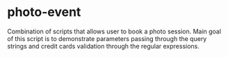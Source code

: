 # photo-event
Combination of scripts that allows user to book a photo session. Main goal of this script is to demonstrate parameters passing through the query strings and credit cards validation through the regular expressions.
